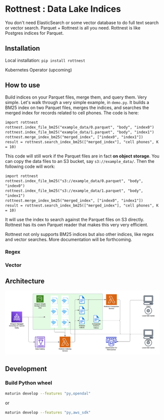 # Rottnest : Data Lake Indices

You don't need ElasticSearch or some vector database to do full text search or vector search. Parquet + Rottnest is all you need. Rottnest is like Postgres indices for Parquet. 

## Installation

Local installation: `pip install rottnest`

Kubernetes Operator (upcoming)

## How to use

Build indices on your Parquet files, merge them, and query them. Very simple. Let's walk through a very simple example, in `demo.py`. It builds a BM25 index on two Parquet files, merges the indices, and searches the merged index for records related to cell phones. The code is here:

```
import rottnest
rottnest.index_file_bm25("example_data/0.parquet", "body", "index0")
rottnest.index_file_bm25("example_data/1.parquet", "body", "index1")
rottnest.merge_index_bm25("merged_index", ["index0", "index1"])
result = rottnest.search_index_bm25(["merged_index"], "cell phones", K = 10)
```

This code will still work if the Parquet files are in fact **on object storage**. You can copy the data files to an S3 bucket, say `s3://example_data/`. Then the following code will work:

```
import rottnest
rottnest.index_file_bm25("s3://example_data/0.parquet", "body", "index0")
rottnest.index_file_bm25("s3://example_data/1.parquet", "body", "index1")
rottnest.merge_index_bm25("merged_index", ["index0", "index1"])
result = rottnest.search_index_bm25(["merged_index"], "cell phones", K = 10)
```

It will use the index to search against the Parquet files on S3 directly. Rottnest has its own Parquet reader that makes this very very efficient.

Rottnest not only supports BM25 indices but also other indices, like regex and vector searches. More documentation will be forthcoming.

### Regex

### Vector

## Architecture

![Architecture](assets/arch.png)

## Development

### Build Python wheel
```bash
maturin develop --features "py,opendal"
```
or 
```bash
maturin develop --features "py,aws_sdk"
```
